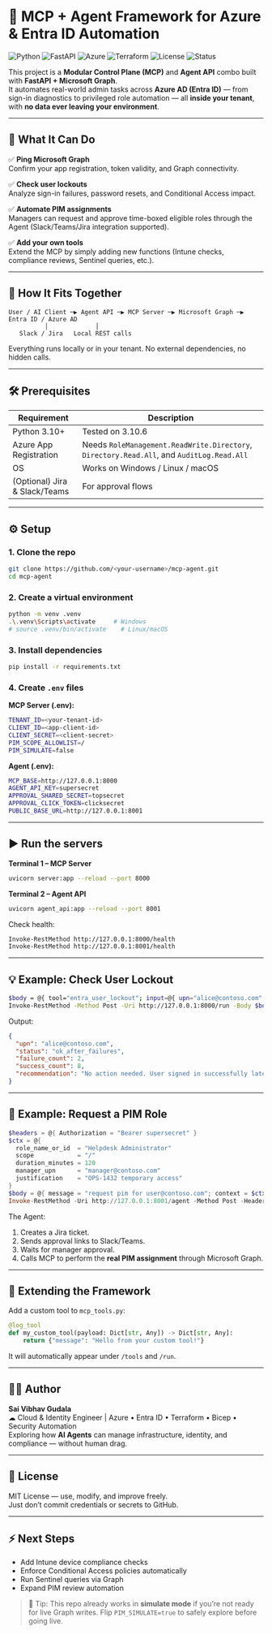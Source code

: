 # 🧠 MCP + Agent Framework for Azure & Entra ID Automation

![Python](https://img.shields.io/badge/Python-3.10+-blue?logo=python)
![FastAPI](https://img.shields.io/badge/FastAPI-0.111+-teal?logo=fastapi)
![Azure](https://img.shields.io/badge/Azure-Entra%20ID-blue?logo=microsoftazure)
![Terraform](https://img.shields.io/badge/Terraform-Automation-623CE4?logo=terraform)
![License](https://img.shields.io/badge/License-MIT-green)
![Status](https://img.shields.io/badge/Status-Live--Ready-success)

This project is a **Modular Control Plane (MCP)** and **Agent API** combo built with **FastAPI + Microsoft Graph**.  
It automates real-world admin tasks across **Azure AD (Entra ID)** — from sign-in diagnostics to privileged role automation — all **inside your tenant**, with **no data ever leaving your environment**.

---

## 🚀 What It Can Do

✅ **Ping Microsoft Graph**  
Confirm your app registration, token validity, and Graph connectivity.

✅ **Check user lockouts**  
Analyze sign-in failures, password resets, and Conditional Access impact.

✅ **Automate PIM assignments**  
Managers can request and approve time-boxed eligible roles through the Agent (Slack/Teams/Jira integration supported).

✅ **Add your own tools**  
Extend the MCP by simply adding new functions (Intune checks, compliance reviews, Sentinel queries, etc.).

---

## 🧩 How It Fits Together

```
User / AI Client ─▶ Agent API ─▶ MCP Server ─▶ Microsoft Graph ─▶ Entra ID / Azure AD
          │             │
   Slack / Jira   Local REST calls
```

Everything runs locally or in your tenant. No external dependencies, no hidden calls.

---

## 🛠 Prerequisites

| Requirement | Description |
|--------------|-------------|
| Python 3.10+ | Tested on 3.10.6 |
| Azure App Registration | Needs `RoleManagement.ReadWrite.Directory`, `Directory.Read.All`, and `AuditLog.Read.All` |
| OS | Works on Windows / Linux / macOS |
| (Optional) Jira & Slack/Teams | For approval flows |

---

## ⚙️ Setup

### 1. Clone the repo
```bash
git clone https://github.com/<your-username>/mcp-agent.git
cd mcp-agent
```

### 2. Create a virtual environment
```bash
python -m venv .venv
.\.venv\Scripts\activate     # Windows
# source .venv/bin/activate    # Linux/macOS
```

### 3. Install dependencies
```bash
pip install -r requirements.txt
```

### 4. Create `.env` files

**MCP Server (.env):**
```bash
TENANT_ID=<your-tenant-id>
CLIENT_ID=<app-client-id>
CLIENT_SECRET=<client-secret>
PIM_SCOPE_ALLOWLIST=/
PIM_SIMULATE=false
```

**Agent (.env):**
```bash
MCP_BASE=http://127.0.0.1:8000
AGENT_API_KEY=supersecret
APPROVAL_SHARED_SECRET=topsecret
APPROVAL_CLICK_TOKEN=clicksecret
PUBLIC_BASE_URL=http://127.0.0.1:8001
```

---

## ▶️ Run the servers

**Terminal 1 – MCP Server**
```bash
uvicorn server:app --reload --port 8000
```

**Terminal 2 – Agent API**
```bash
uvicorn agent_api:app --reload --port 8001
```

Check health:
```bash
Invoke-RestMethod http://127.0.0.1:8000/health
Invoke-RestMethod http://127.0.0.1:8001/health
```

---

## 💡 Example: Check User Lockout

```bash
$body = @{ tool="entra_user_lockout"; input=@{ upn="alice@contoso.com" } } | ConvertTo-Json
Invoke-RestMethod -Method Post -Uri http://127.0.0.1:8000/run -Body $body -ContentType "application/json"
```

Output:
```json
{
  "upn": "alice@contoso.com",
  "status": "ok_after_failures",
  "failure_count": 2,
  "success_count": 8,
  "recommendation": "No action needed. User signed in successfully later."
}
```

---

## 💬 Example: Request a PIM Role

```powershell
$headers = @{ Authorization = "Bearer supersecret" }
$ctx = @{
  role_name_or_id  = "Helpdesk Administrator"
  scope            = "/"
  duration_minutes = 120
  manager_upn      = "manager@contoso.com"
  justification    = "OPS-1432 temporary access"
}
$body = @{ message = "request pim for user@contoso.com"; context = $ctx } | ConvertTo-Json -Depth 6
Invoke-RestMethod -Uri http://127.0.0.1:8001/agent -Method Post -Headers $headers -Body $body -ContentType "application/json"
```

The Agent:
1. Creates a Jira ticket.  
2. Sends approval links to Slack/Teams.  
3. Waits for manager approval.  
4. Calls MCP to perform the **real PIM assignment** through Microsoft Graph.  

---

## 🧩 Extending the Framework

Add a custom tool to `mcp_tools.py`:
```python
@log_tool
def my_custom_tool(payload: Dict[str, Any]) -> Dict[str, Any]:
    return {"message": "Hello from your custom tool!"}
```
It will automatically appear under `/tools` and `/run`.

---

## 👨‍💻 Author

**Sai Vibhav Gudala**  
☁ Cloud & Identity Engineer | Azure • Entra ID • Terraform • Bicep • Security Automation  
Exploring how **AI Agents** can manage infrastructure, identity, and compliance — without human drag.

---

## 🪪 License

MIT License — use, modify, and improve freely.  
Just don’t commit credentials or secrets to GitHub.

---

## ⚡ Next Steps

- Add Intune device compliance checks  
- Enforce Conditional Access policies automatically  
- Run Sentinel queries via Graph  
- Expand PIM review automation  

> 🎯 Tip: This repo already works in **simulate mode** if you’re not ready for live Graph writes.
> Flip `PIM_SIMULATE=true` to safely explore before going live.

